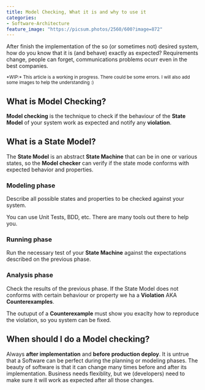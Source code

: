 ```yaml
---
title: Model Checking, What it is and why to use it
categories:
- Software-Architecture
feature_image: "https://picsum.photos/2560/600?image=872"
---
```


After finish the implementation of the so (or sometimes not) desired system, how do you know that it is (and behave) exactly as expected? Requirements change, people can forget, communications problems ocurr even in the best companies.

<!-- more -->

<small>
*WIP:* This article is a working in progress. There could be some errors. I will also add some images to help the understanding :)
</small>

## What is Model Checking?

**Model checking** is the technique to check if the behaviour of the **State Model** of your system work as expected and notify any **violation**. 

## What is a State Model?

The **State Model** is an abstract **State Machine** that can be in one or various states, so the **Model checker** can verify if the state mode conforms with expected behavior and properties.

### Modeling phase

Describe all possible states and properties to be checked against your system.

You can use Unit Tests, BDD, etc. There are many tools out there to help you.

### Running phase

Run the necessary test of your **State Machine** against the expectations described on the previous phase.

### Analysis phase

Check the results of the previous phase. If the State Model does not conforms with certain behaviour or property we ha a **Violation** AKA **Counterexamples**. 

The outuput of a **Counterexample** must show you exaclty how to reproduce the violation, so you system can be fixed.


## When should I do a Model checking?

Always **after implementation** and **before production deploy**. It is untrue that a Software can be perfect during the planning or modeling phases. The beauty of software is that it can change many times before and after its implementation. Business needs flexiblity, but we (developers) need to make sure it will work as expected after all those changes.